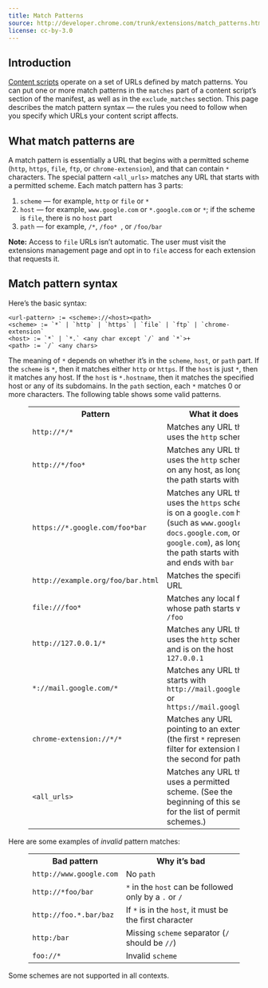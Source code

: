 ```yaml
---
title: Match Patterns
source: http://developer.chrome.com/trunk/extensions/match_patterns.html
license: cc-by-3.0
---
```


## Introduction

[Content scripts](/extensions/content-scripts/) operate on a set of URLs defined by match patterns. You can put one or more match patterns in the `matches` part of a content script’s section of the manifest, as well as in the `exclude_matches` section. This page describes the match pattern syntax — the rules you need to follow when you specify which URLs your content script affects.

## What match patterns are

A match pattern is essentially a URL that begins with a permitted scheme (`http`, `https`, `file`, `ftp`, or `chrome-extension`), and that can contain `*` characters. The special pattern `<all_urls>` matches any URL that starts with a permitted scheme. Each match pattern has 3 parts:

1. `scheme` — for example, `http` or `file` or `*`
2. `host` — for example, `www.google.com` or `*.google.com` or `*`; if the scheme is `file`, there is no `host` part
3. `path` — for example, `/*`, `/foo* `, or `/foo/bar `

**Note:** Access to `file` URLs isn’t automatic. The user must visit the extensions management page and opt in to `file` access for each extension that requests it.

## Match pattern syntax

Here’s the basic syntax:

	<url-pattern> := <scheme>://<host><path>
	<scheme> := `*` | `http` | `https` | `file` | `ftp` | `chrome-extension`
	<host> := `*` | `*.` <any char except `/` and `*`>+
	<path> := `/` <any chars>

The meaning of `*` depends on whether it’s in the `scheme`, `host`, or `path` part. If the `scheme` is `*`, then it matches either `http` or `https`. If the `host` is just `*`, then it matches any host. If the `host` is `*.hostname`, then it matches the specified host or any of its subdomains. In the `path` section, each `*` matches 0 or more characters. The following table shows some valid patterns.

<figure block="figure">
<table>
<tr>
	<th>Pattern</th>
	<th>What it does</th>
	<th>Examples of matching URLs</th>
</tr>
<tr>
	<td><code>http://*/*</code></td>
	<td>Matches any URL that uses the <code>http</code> scheme</td>
	<td><code>http://www.google.com/</code>, <code>http://example.org/foo/bar.html</code></td>
</tr>
<tr>
	<td><code>http://*/foo*</code></td>
	<td>Matches any URL that uses the <code>http</code> scheme, on any host, as long as the path starts with <code>/foo</code></td>
	<td><code>http://example.com/foo/bar.html</code>, <code>http://www.google.com/foobar</code></td>
</tr>
<tr>
	<td><code>https://*.google.com/foo*bar</code></td>
	<td>Matches any URL that uses the <code>https</code> scheme, is on a <code>google.com</code> host (such as <code>www.google.com</code>, <code>docs.google.com</code>, or <code>google.com</code>), as long as the path starts with <code>/foo</code> and ends with <code>bar</code></td>
	<td><code>http://www.google.com/foo/baz/bar</code>, <code>http://docs.google.com/foobar</code></td>
</tr>
<tr>
	<td><code>http://example.org/foo/bar.html</code></td>
	<td>Matches the specified URL</td>
	<td><code>http://example.org/foo/bar.html</code></td>
</tr>
<tr>
	<td><code>file:///foo*</code></td>
	<td>Matches any local file whose path starts with <code>/foo</code></td>
	<td><code>file:///foo/bar.html</code>, <code>file:///foo</code></td>
</tr>
<tr>
	<td><code>http://127.0.0.1/*</code></td>
	<td>Matches any URL that uses the <code>http</code> scheme and is on the host <code>127.0.0.1</code></td>
	<td><code>http://127.0.0.1/</code>, <code>http://127.0.0.1/foo/bar.html</code></td>
</tr>
<tr>
	<td><code>*://mail.google.com/*</code></td>
	<td>Matches any URL that starts with <code>http://mail.google.com</code> or <code>https://mail.google.com</code></td>
	<td><code>http://mail.google.com/foo/baz/bar</code>, <code>https://mail.google.com/foobar</code></td>
</tr>
<tr>
	<td><code>chrome-extension://*/*</code></td>
	<td>Matches any URL pointing to an extension (the first <code>*</code> represents a filter for extension IDs, the second for paths)</td>
	<td><code>chrome-extension://askla…asdf/options.html</code></td>
</tr>
<tr>
	<td><code>&lt;all_urls&gt;</code></td>
	<td>Matches any URL that uses a permitted scheme. (See the beginning of this section for the list of permitted schemes.)</td>
	<td><code>http://example.org/foo/bar.html</code>, <code>file:///bar/baz.html</code></td>
</tr>
</table>
</figure>

Here are some examples of _invalid_ pattern matches:

<figure block="figure">
<table>
<tr>
	<th>Bad pattern</th>
	<th>Why it’s bad</th>
</tr>
<tr>
	<td><code>http://www.google.com</code></td>
	<td>No <code>path</code></td>
</tr>
<tr>
	<td><code>http://*foo/bar</code></td>
	<td><code>*</code> in the <code>host</code> can be followed only by a <code>.</code> or <code>/</code></td>
</tr>
<tr>
	<td><code>http://foo.*.bar/baz</code></td>
	<td>If <code>*</code> is in the <code>host</code>, it must be the first character</td>
</tr>
<tr>
	<td><code>http:/bar</code></td>
	<td>Missing <code>scheme</code> separator (<code>/</code> should be <code>//</code>)</td>
</tr>
<tr>
	<td><code>foo://*</code></td>
	<td>Invalid <code>scheme</code></td>
</tr>
</table>
</figure>

Some schemes are not supported in all contexts.

